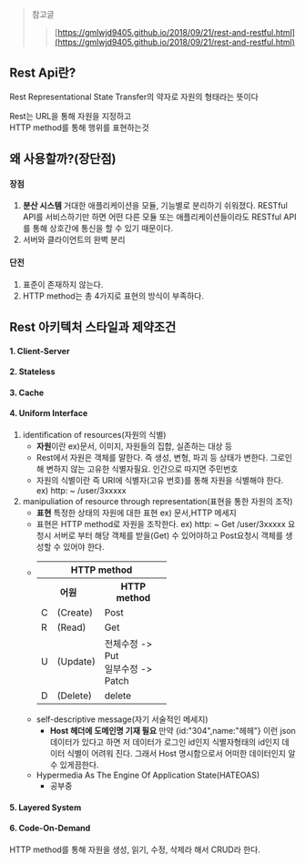 >  참고글
>  >[https://gmlwjd9405.github.io/2018/09/21/rest-and-restful.html](https://gmlwjd9405.github.io/2018/09/21/rest-and-restful.html)  
## Rest Api란?
Rest Representational State Transfer의 약자로 자원의 형태라는 뜻이다

Rest는 URL을 통해 자원을 지정하고  
HTTP method를 통해 행위를 표현하는것

## 왜 사용할까?(장단점)
#### 장점
1. **분산 시스템** 거대한 애플리케이션을 모듈, 기능별로 분리하기 쉬워졌다. RESTful API를 서비스하기만 하면 어떤 다른 모듈 또는 애플리케이션들이라도 RESTful API를 통해 상호간에 통신을 할 수 있기 때문이다.
2. 서버와 클라이언트의 완벽 분리

#### 단전
1. 표준이 존재하지 않는다.
2. HTTP method는 총 4가지로 표현의 방식이 부족하다.

## Rest 아키텍처 스타일과  제약조건
#### 1. Client-Server
#### 2. Stateless
#### 3. Cache

#### 4. Uniform Interface  
1. identification of resources(자원의 식별)  
    * **자원**이란 ex)문서, 이미지, 자원들의 집합, 실존하는 대상 등 
    * Rest에서 자원은 객체를 말한다. 즉 생성, 변형, 파괴 등 상태가 변한다. 그로인해 변하지 않는 고유한 식별자필요. 인간으로 따지면 주민번호
    * 자원의 식별이란 즉 URI에 식별자(고유 번호)를 통해 자원을 식별해야 한다. ex) http: ~ /user/3xxxxx 
2. manipuliation of resource through representation(표현을 통한 자원의 조작)
    * **표현** 특정한 상태의 자원에 대한 표현 ex) 문서,HTTP 메세지
    * 표현은 HTTP method로 자원을 조작한다. ex) http: ~ Get /user/3xxxxx 요청시 서버로 부터 해당 객체를 받을(Get) 수 있어야하고 Post요청시 객체를 생성할 수 있어야 한다.
    * <table style = "width: 50%;">
        <tr>
            <th colspan="3">HTTP method</th>
        </tr>
        <tr>
            <th colspan="2">어원</th>
            <th>HTTP method</th>
        </tr>
        <tr>
            <td>C</td>
            <td>(Create)</td>
            <td>Post</td>
        </tr>
        <tr>
            <td>R</td>
            <td>(Read)</td>
            <td>Get</td>
        </tr>
        <tr>
            <td>U</td>
            <td>(Update)</td>
            <td>
                전체수정 -> Put<br>
                일부수정 -> Patch
            </td>
        </tr>
        <tr>
            <td>D</td>
            <td>(Delete)</td>
            <td>delete</td>
        </tr>
    </table>
3. self-descriptive message(자기 서술적인 메세지)
    * **Host 헤더에 도메인명 기재 필요** 만약 {id:"304",name:"헤헤"} 이런 json 데이터가 있다고 하면 저 데이터가 로그인 id인지 식별자형태의 id인지 데이터 식별이 어려워 진다. 그래서 Host 명시함으로서 어떠한 데이터인지 알수 있게끔한다. 
4. Hypermedia As The Engine Of Application State(HATEOAS)
    * 공부중

#### 5. Layered System  
#### 6. Code-On-Demand


HTTP method를 통해 자원을 생성, 읽기, 수정, 삭제라 해서 CRUD라 한다.





